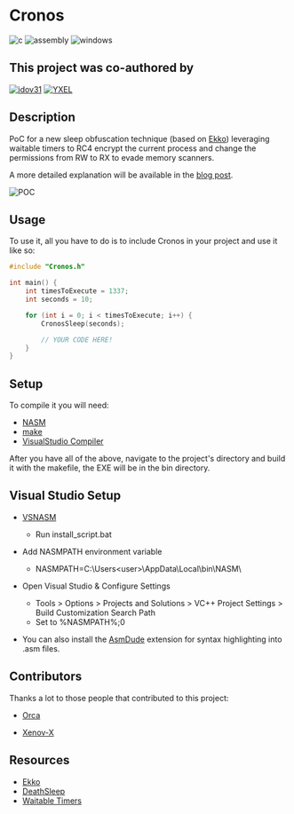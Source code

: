 # Cronos

![c](https://img.shields.io/badge/C-00599C?style=for-the-badge&logo=c&logoColor=white) ![assembly](https://img.shields.io/badge/ASSEMBLY-ED8B00?style=for-the-badge&logo=Assembly&logoColor=white) ![windows](https://img.shields.io/badge/Windows-0078D6?style=for-the-badge&logo=windows&logoColor=white)

## This project was co-authored by

[![idov31](https://img.shields.io/badge/Idov31-FF1B2D?style=for-the-badge&logo=Idov31&logoColor=white)](https://github.com/idov31) [![YXEL](https://img.shields.io/badge/YXEL-7D4698?style=for-the-badge&logo=YXEL&logoColor=white)](https://github.com/janoglezcampos)

## Description

PoC for a new sleep obfuscation technique (based on [Ekko](https://github.com/Cracked5pider/Ekko)) leveraging waitable timers to RC4 encrypt the current process and change the permissions from RW to RX to evade memory scanners.

A more detailed explanation will be available in the [blog post](https://idov31.github.io/2022/11/06/cronos-sleep-obfuscation.html).

![POC](img/poc.png)

## Usage

To use it, all you have to do is to include Cronos in your project and use it like so:

```c
#include "Cronos.h"

int main() {
    int timesToExecute = 1337;
    int seconds = 10;

    for (int i = 0; i < timesToExecute; i++) {
        CronosSleep(seconds);

        // YOUR CODE HERE!
    }
}
```

## Setup

To compile it you will need:

- [NASM](https://www.nasm.us/)
- [make](https://stackoverflow.com/questions/32127524/how-to-install-and-use-make-in-windows)
- [VisualStudio Compiler](https://developer.microsoft.com/en-US/windows/downloads/windows-sdk/)

After you have all of the above, navigate to the project's directory and build it with the makefile, the EXE will be in the bin directory.

## Visual Studio Setup

- [VSNASM](https://github.com/ShiftMediaProject/VSNASM)
  - Run install_script.bat

- Add NASMPATH environment variable
  - NASMPATH=C:\Users\<user>\AppData\Local\bin\NASM\

- Open Visual Studio & Configure Settings
  - Tools > Options > Projects and Solutions > VC++ Project Settings > Build Customization Search Path
  - Set to %NASMPATH%;0

- You can also install the [AsmDude](https://marketplace.visualstudio.com/items?itemName=Henk-JanLebbink.AsmDude) extension for syntax highlighting into .asm files.

## Contributors

Thanks a lot to those people that contributed to this project:

- [Orca](https://github.com/ORCx41)

- [Xenov-X](https://github.com/Xenov-X)

## Resources

- [Ekko](https://github.com/Cracked5pider/Ekko)
- [DeathSleep](https://github.com/janoglezcampos/DeathSleep)
- [Waitable Timers](https://learn.microsoft.com/en-us/windows/win32/sync/using-a-waitable-timer-with-an-asynchronous-procedure-call)
